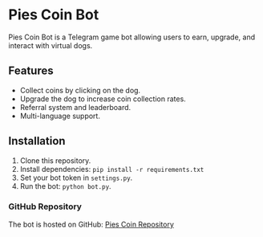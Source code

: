 # Pies Coin Bot

Pies Coin Bot is a Telegram game bot allowing users to earn, upgrade, and interact with virtual dogs.

## Features
- Collect coins by clicking on the dog.
- Upgrade the dog to increase coin collection rates.
- Referral system and leaderboard.
- Multi-language support.

## Installation
1. Clone this repository.
2. Install dependencies: `pip install -r requirements.txt`
3. Set your bot token in `settings.py`.
4. Run the bot: `python bot.py`.

### GitHub Repository
The bot is hosted on GitHub: [Pies Coin Repository](https://github.com/piescoin/bot-piescoin.git)
